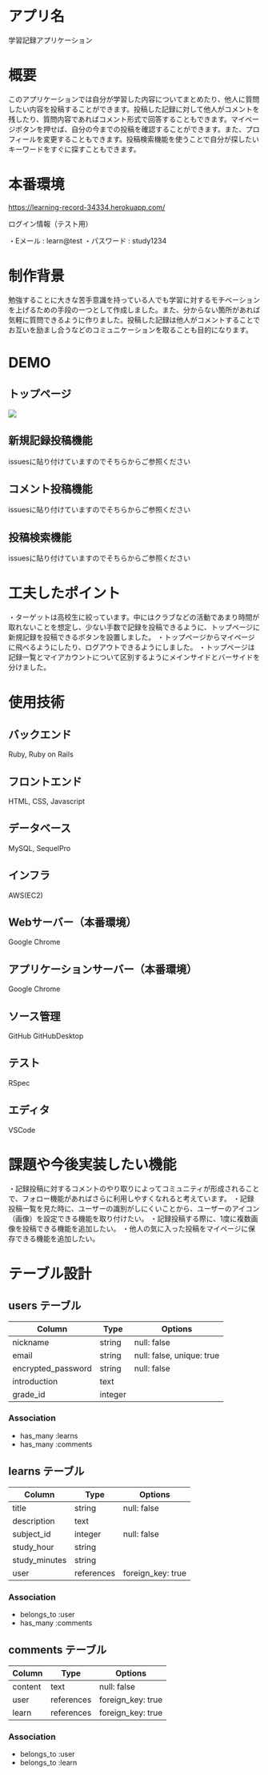 # アプリ名

学習記録アプリケーション

# 概要

このアプリケーションでは自分が学習した内容についてまとめたり、他人に質問したい内容を投稿することができます。投稿した記録に対して他人がコメントを残したり、質問内容であればコメント形式で回答することもできます。マイページボタンを押せば、自分の今までの投稿を確認することができます。また、プロフィールを変更することもできます。投稿検索機能を使うことで自分が探したいキーワードをすぐに探すこともできます。

# 本番環境

<https://learning-record-34334.herokuapp.com/>

ログイン情報（テスト用）

・Eメール : learn@test
・パスワード : study1234

# 制作背景

勉強することに大きな苦手意識を持っている人でも学習に対するモチベーションを上げるための手段の一つとして作成しました。また、分からない箇所があれば気軽に質問できるように作りました。投稿した記録は他人がコメントすることでお互いを励まし合うなどのコミュニケーションを取ることも目的になります。

# DEMO

## トップページ

<img src="https://i.gyazo.com/62a478bf998c2757c3ad0144839c1eb5.png">

## 新規記録投稿機能

issuesに貼り付けていますのでそちらからご参照ください

## コメント投稿機能

issuesに貼り付けていますのでそちらからご参照ください

## 投稿検索機能

issuesに貼り付けていますのでそちらからご参照ください

# 工夫したポイント

・ターゲットは高校生に絞っています。中にはクラブなどの活動であまり時間が取れないことを想定し、少ない手数で記録を投稿できるように、トップページに新規記録を投稿できるボタンを設置しました。
・トップページからマイページに飛べるようにしたり、ログアウトできるようにしました。
・トップページは記録一覧とマイアカウントについて区別するようにメインサイドとバーサイドを分けました。

# 使用技術

## バックエンド

Ruby, Ruby on Rails

## フロントエンド

HTML, CSS, Javascript

## データベース

MySQL, SequelPro

## インフラ

AWS(EC2)

## Webサーバー（本番環境）

Google Chrome

## アプリケーションサーバー（本番環境）

Google Chrome

## ソース管理

GitHub GitHubDesktop

## テスト

RSpec

## エディタ

VSCode

# 課題や今後実装したい機能

・記録投稿に対するコメントのやり取りによってコミュニティが形成されることで、フォロー機能があればさらに利用しやすくなれると考えています。
・記録投稿一覧を見た時に、ユーザーの識別がしにくいことから、ユーザーのアイコン（画像）を設定できる機能を取り付けたい。
・記録投稿する際に、1度に複数画像を投稿できる機能を追加したい。
・他人の気に入った投稿をマイページに保存できる機能を追加したい。

# テーブル設計

## users テーブル

| Column             | Type    | Options                   |
| ------------------ | ------- | ------------------------- |
| nickname           | string  | null: false               |
| email              | string  | null: false, unique: true |
| encrypted_password | string  | null: false               |
| introduction       | text    |                           |
| grade_id           | integer |                           |

### Association

- has_many :learns
- has_many :comments

## learns テーブル

| Column        | Type       | Options           |
| ------------- | ---------- | ----------------- |
| title         | string     | null: false       |
| description   | text       |                   |
| subject_id    | integer    | null: false       |
| study_hour    | string     |                   |
| study_minutes | string     |                   |
| user          | references | foreign_key: true |

### Association

- belongs_to :user
- has_many :comments

## comments テーブル

| Column  | Type       | Options           |
| ------- | ---------- | ----------------- |
| content | text       | null: false       |
| user    | references | foreign_key: true |
| learn   | references | foreign_key: true |

### Association

- belongs_to :user
- belongs_to :learn
